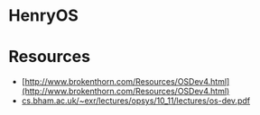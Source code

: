 # HenryOS

# Resources

+ [http://www.brokenthorn.com/Resources/OSDev4.html](http://www.brokenthorn.com/Resources/OSDev4.html)
+ [cs.bham.ac.uk/~exr/lectures/opsys/10_11/lectures/os-dev.pdf](cs.bham.ac.uk/~exr/lectures/opsys/10_11/lectures/os-dev.pdf)
